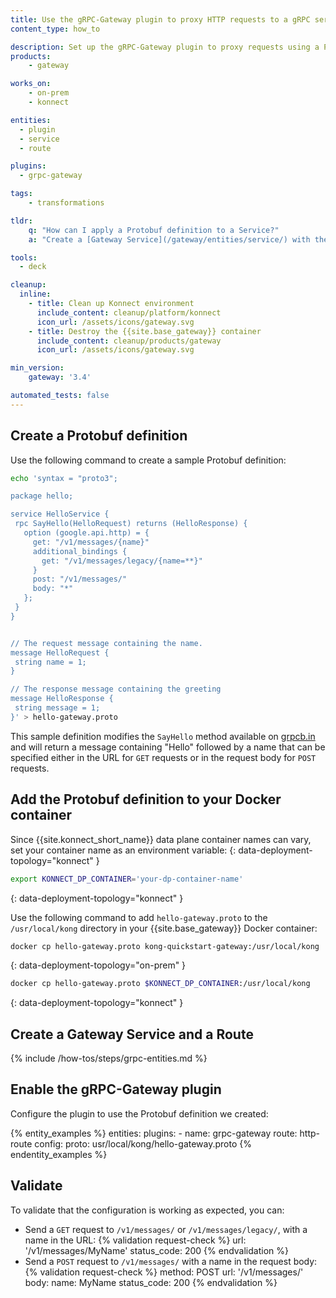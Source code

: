 ```yaml
---
title: Use the gRPC-Gateway plugin to proxy HTTP requests to a gRPC service
content_type: how_to

description: Set up the gRPC-Gateway plugin to proxy requests using a Protobuf definition.
products:
    - gateway

works_on:
    - on-prem
    - konnect

entities: 
  - plugin
  - service
  - route

plugins:
  - grpc-gateway

tags:
    - transformations

tldr:
    q: "How can I apply a Protobuf definition to a Service?"
    a: "Create a [Gateway Service](/gateway/entities/service/) with the `grpc` protocol, then create a [Route](/gateway/entities/route/) and enable the [gRPC-Gateway](/plugins/grpc-gateway/) plugin. Specify the path to your Protobuf file in the `config.proto` parameter."

tools:
  - deck

cleanup:
  inline:
    - title: Clean up Konnect environment
      include_content: cleanup/platform/konnect
      icon_url: /assets/icons/gateway.svg
    - title: Destroy the {{site.base_gateway}} container
      include_content: cleanup/products/gateway
      icon_url: /assets/icons/gateway.svg

min_version:
    gateway: '3.4'

automated_tests: false
---
```



## Create a Protobuf definition

Use the following command to create a sample Protobuf definition:

```sh
echo 'syntax = "proto3";

package hello;

service HelloService {
 rpc SayHello(HelloRequest) returns (HelloResponse) {
   option (google.api.http) = {
     get: "/v1/messages/{name}"
     additional_bindings {
       get: "/v1/messages/legacy/{name=**}"
     }
     post: "/v1/messages/"
     body: "*"
   };
 }
}


// The request message containing the name.
message HelloRequest {
 string name = 1;
}

// The response message containing the greeting
message HelloResponse {
 string message = 1;
}' > hello-gateway.proto
```

This sample definition modifies the `SayHello` method available on [grpcb.in](https://grpcb.in/) and will return a message containing "Hello" followed by a name that can be specified either in the URL for `GET` requests or in the request body for `POST` requests.

## Add the Protobuf definition to your Docker container

Since {{site.konnect_short_name}} data plane container names can vary, set your container name as an environment variable:
{: data-deployment-topology="konnect" }
```sh
export KONNECT_DP_CONTAINER='your-dp-container-name'
```
{: data-deployment-topology="konnect" }

Use the following command to add `hello-gateway.proto` to the `/usr/local/kong` directory in your {{site.base_gateway}} Docker container:

```sh
docker cp hello-gateway.proto kong-quickstart-gateway:/usr/local/kong
```
{: data-deployment-topology="on-prem" }

```sh
docker cp hello-gateway.proto $KONNECT_DP_CONTAINER:/usr/local/kong
```
{: data-deployment-topology="konnect" }

## Create a Gateway Service and a Route

{% include /how-tos/steps/grpc-entities.md %}

## Enable the gRPC-Gateway plugin

Configure the plugin to use the Protobuf definition we created:

{% entity_examples %}
entities:
    plugins:
    - name: grpc-gateway
      route: http-route
      config:
        proto: usr/local/kong/hello-gateway.proto
{% endentity_examples %}

## Validate

To validate that the configuration is working as expected, you can:
* Send a `GET` request to `/v1/messages/` or `/v1/messages/legacy/`, with a name in the URL:
  {% validation request-check %}
  url: '/v1/messages/MyName'
  status_code: 200
  {% endvalidation %}
* Send a `POST` request to `/v1/messages/` with a name in the request body:
  {% validation request-check %}
  method: POST
  url: '/v1/messages/'
  body:
    name: MyName
  status_code: 200
  {% endvalidation %}

